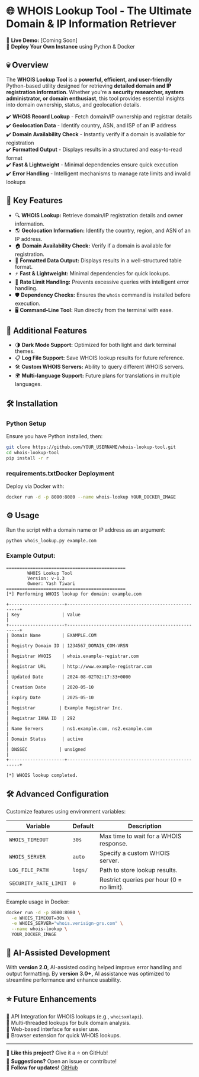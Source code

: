 # 🌐 WHOIS Lookup Tool - The Ultimate Domain & IP Information Retriever

🚀 **Live Demo:** [Coming Soon]\
📂 **Deploy Your Own Instance** using Python & Docker

## 💀 Overview

The **WHOIS Lookup Tool** is a **powerful, efficient, and user-friendly** Python-based utility designed for retrieving **detailed domain and IP registration information**. Whether you're a **security researcher, system administrator, or domain enthusiast**, this tool provides essential insights into domain ownership, status, and geolocation details.

✔️ **WHOIS Record Lookup** - Fetch domain/IP ownership and registrar details\
✔️ **Geolocation Data** - Identify country, ASN, and ISP of an IP address\
✔️ **Domain Availability Check** - Instantly verify if a domain is available for registration\
✔️ **Formatted Output** - Displays results in a structured and easy-to-read format\
✔️ **Fast & Lightweight** - Minimal dependencies ensure quick execution\
✔️ **Error Handling** - Intelligent mechanisms to manage rate limits and invalid lookups

## 🌟 Key Features

- 🔍 **WHOIS Lookup:** Retrieve domain/IP registration details and owner information.
- 🌎 **Geolocation Information:** Identify the country, region, and ASN of an IP address.
- 🏠 **Domain Availability Check:** Verify if a domain is available for registration.
- 👑 **Formatted Data Output:** Displays results in a well-structured table format.
- ⚡ **Fast & Lightweight:** Minimal dependencies for quick lookups.
- 🚦 **Rate Limit Handling:** Prevents excessive queries with intelligent error handling.
- 🛡️ **Dependency Checks:** Ensures the `whois` command is installed before execution.
- 🖥️ **Command-Line Tool:** Run directly from the terminal with ease.

## 🎨 Additional Features

- 🌗 **Dark Mode Support:** Optimized for both light and dark terminal themes.
- 📋 **Log File Support:** Save WHOIS lookup results for future reference.
- 🛠️ **Custom WHOIS Servers:** Ability to query different WHOIS servers.
- 🌍 **Multi-language Support:** Future plans for translations in multiple languages.

## 🛠️ Installation

### **Python Setup**

Ensure you have Python installed, then:

```bash
git clone https://github.com/YOUR_USERNAME/whois-lookup-tool.git
cd whois-lookup-tool
pip install -r r
```

### requirements.txt**Docker Deployment**

Deploy via Docker with:

```bash
docker run -d -p 8080:8080 --name whois-lookup YOUR_DOCKER_IMAGE
```

## ⚙️ Usage

Run the script with a domain name or IP address as an argument:

```bash
python whois_lookup.py example.com
```

### Example Output:

```
=============================================
        WHOIS Lookup Tool
        Version: v-1.3
        Owner: Yash Tiwari
=============================================
[*] Performing WHOIS lookup for domain: example.com

+---------------------+----------------------------------------------------+
| Key                | Value                                              |
+---------------------+----------------------------------------------------+
| Domain Name        | EXAMPLE.COM                                        |
| Registry Domain ID | 1234567_DOMAIN_COM-VRSN                            |
| Registrar WHOIS    | whois.example-registrar.com                        |
| Registrar URL      | http://www.example-registrar.com                   |
| Updated Date       | 2024-08-02T02:17:33+0000                           |
| Creation Date      | 2020-05-10                                         |
| Expiry Date        | 2025-05-10                                         |
| Registrar         | Example Registrar Inc.                              |
| Registrar IANA ID  | 292                                               |
| Name Servers       | ns1.example.com, ns2.example.com                  |
| Domain Status      | active                                            |
| DNSSEC            | unsigned                                          |
+---------------------+----------------------------------------------------+

[*] WHOIS lookup completed.
```

## 🛠️ Advanced Configuration

Customize features using environment variables:

| Variable              | Default | Description                               |
| --------------------- | ------- | ----------------------------------------- |
| `WHOIS_TIMEOUT`       | `30s`   | Max time to wait for a WHOIS response.    |
| `WHOIS_SERVER`        | `auto`  | Specify a custom WHOIS server.            |
| `LOG_FILE_PATH`       | `logs/` | Path to store lookup results.             |
| `SECURITY_RATE_LIMIT` | `0`     | Restrict queries per hour (0 = no limit). |

Example usage in Docker:

```bash
docker run -d -p 8080:8080 \
  -e WHOIS_TIMEOUT=30s \
  -e WHOIS_SERVER="whois.verisign-grs.com" \
  --name whois-lookup \
  YOUR_DOCKER_IMAGE
```

## 🤖 AI-Assisted Development

With **version 2.0**, AI-assisted coding helped improve error handling and output formatting. By **version 3.0+,** AI assistance was optimized to streamline performance and enhance usability.

## ⭐ Future Enhancements

🔹 API Integration for WHOIS lookups (e.g., `whoisxmlapi`).\
🔹 Multi-threaded lookups for bulk domain analysis.\
🔹 Web-based interface for easier use.\
🔹 Browser extension for quick WHOIS lookups.

---

📌 **Like this project?** Give it a ⭐ on GitHub!\
👣 **Suggestions?** Open an issue or contribute!\
📨 **Follow for updates!** [GitHub](https://github.com/hackerattack99)

